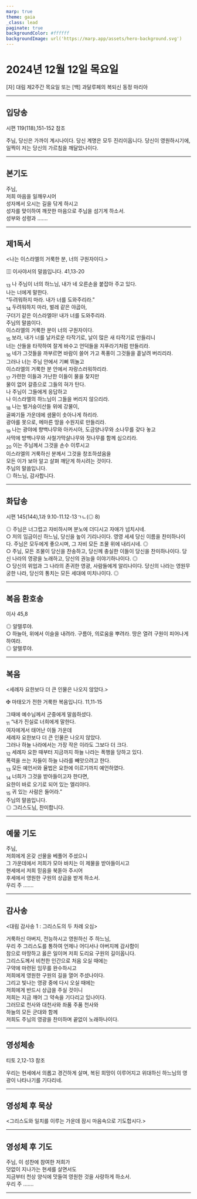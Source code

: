 ```yaml
---
marp: true
theme: gaia
_class: lead
paginate: true
backgroundColor: #ffffff
backgroundImage: url('https://marp.app/assets/hero-background.svg')
---
```


# 2024년 12월 12일 목요일

[자] 대림 제2주간 목요일 또는 [백] 과달루페의 복되신 동정 마리아  




---

## 입당송

시편 119(118),151-152 참조

주님, 당신은 가까이 계시나이다. 당신 계명은 모두 진리이옵니다. 당신이 영원하시기에, 일찍이 저는 당신의 가르침을 깨달았나이다.  
  


---

## 본기도

주님,  
저희 마음을 일깨우시어  
성자께서 오시는 길을 닦게 하시고  
성자를 맞이하여 깨끗한 마음으로 주님을 섬기게 하소서.  
성부와 성령과 …….  
  


---

## 제1독서

<나는 이스라엘의 거룩한 분, 너의 구원자이다.>

▥ 이사야서의 말씀입니다. 41,13-20

<sub>13</sub> 나 주님이 너의 하느님, 내가 네 오른손을 붙잡아 주고 있다.  
나는 너에게 말한다.  
“두려워하지 마라. 내가 너를 도와주리라.”  
<sub>14</sub> 두려워하지 마라, 벌레 같은 야곱아,  
구더기 같은 이스라엘아! 내가 너를 도와주리라.  
주님의 말씀이다.  
이스라엘의 거룩한 분이 너의 구원자이다.  
<sub>15</sub> 보라, 내가 너를 날카로운 타작기로, 날이 많은 새 타작기로 만들리니  
너는 산들을 타작하여 잘게 바수고 언덕들을 지푸라기처럼 만들리라.  
<sub>16</sub> 네가 그것들을 까부르면 바람이 쓸어 가고 폭풍이 그것들을 흩날려 버리리라.  
그러나 너는 주님 안에서 기뻐 뛰놀고  
이스라엘의 거룩한 분 안에서 자랑스러워하리라.  
<sub>17</sub> 가련한 이들과 가난한 이들이 물을 찾지만  
물이 없어 갈증으로 그들의 혀가 탄다.  
나 주님이 그들에게 응답하고  
나 이스라엘의 하느님이 그들을 버리지 않으리라.  
<sub>18</sub> 나는 벌거숭이산들 위에 강물이,  
골짜기들 가운데에 샘물이 솟아나게 하리라.  
광야를 못으로, 메마른 땅을 수원지로 만들리라.  
<sub>19</sub> 나는 광야에 향백나무와 아카시아, 도금양나무와 소나무를 갖다 놓고  
사막에 방백나무와 사철가막살나무와 젓나무를 함께 심으리라.  
<sub>20</sub> 이는 주님께서 그것을 손수 이루시고  
이스라엘의 거룩하신 분께서 그것을 창조하셨음을  
모든 이가 보아 알고 살펴 깨닫게 하시려는 것이다.  
주님의 말씀입니다.  
◎ 하느님, 감사합니다.  
  


---

## 화답송

시편 145(144),1과 9.10-11.12-13ㄱㄴ(◎ 8)

◎ 주님은 너그럽고 자비하시며 분노에 더디시고 자애가 넘치시네.  
○ 저의 임금이신 하느님, 당신을 높이 기리나이다. 영영 세세 당신 이름을 찬미하나이다. 주님은 모두에게 좋으시며, 그 자비 모든 조물 위에 내리시네. ◎  
○ 주님, 모든 조물이 당신을 찬송하고, 당신께 충실한 이들이 당신을 찬미하나이다. 당신 나라의 영광을 노래하고, 당신의 권능을 이야기하나이다. ◎  
○ 당신의 위업과 그 나라의 존귀한 영광, 사람들에게 알리나이다. 당신의 나라는 영원무궁한 나라, 당신의 통치는 모든 세대에 미치나이다. ◎  
  


---

## 복음 환호송

이사 45,8

◎ 알렐루야.  
○ 하늘아, 위에서 이슬을 내려라. 구름아, 의로움을 뿌려라. 땅은 열려 구원이 피어나게 하여라.  
◎ 알렐루야.  
  


---

## 복음

<세례자 요한보다 더 큰 인물은 나오지 않았다.>

✠ 마태오가 전한 거룩한 복음입니다. 11,11-15

그때에 예수님께서 군중에게 말씀하셨다.  
<sub>11</sub> “내가 진실로 너희에게 말한다.  
여자에게서 태어난 이들 가운데  
세례자 요한보다 더 큰 인물은 나오지 않았다.  
그러나 하늘 나라에서는 가장 작은 이라도 그보다 더 크다.  
<sub>12</sub> 세례자 요한 때부터 지금까지 하늘 나라는 폭행을 당하고 있다.  
폭력을 쓰는 자들이 하늘 나라를 빼앗으려고 한다.  
<sub>13</sub> 모든 예언서와 율법은 요한에 이르기까지 예언하였다.  
<sub>14</sub> 너희가 그것을 받아들이고자 한다면,  
요한이 바로 오기로 되어 있는 엘리야다.  
<sub>15</sub> 귀 있는 사람은 들어라.”  
주님의 말씀입니다.  
◎ 그리스도님, 찬미합니다.  
  


---

## 예물 기도

주님,  
저희에게 온갖 선물을 베풀어 주셨으니  
그 가운데에서 저희가 모아 바치는 이 제물을 받아들이시고  
현세에서 저희 믿음을 북돋아 주시어  
후세에서 영원한 구원의 상급을 받게 하소서.  
우리 주 …….  
  


---

## 감사송

<대림 감사송 1 : 그리스도의 두 차례 오심>

거룩하신 아버지, 전능하시고 영원하신 주 하느님,  
우리 주 그리스도를 통하여 언제나 어디서나 아버지께 감사함이  
참으로 마땅하고 옳은 일이며 저희 도리요 구원의 길이옵니다.  
그리스도께서 비천한 인간으로 처음 오실 때에는  
구약에 마련된 임무를 완수하시고  
저희에게 영원한 구원의 길을 열어 주셨나이다.  
그리고 빛나는 영광 중에 다시 오실 때에는  
저희에게 반드시 상급을 주실 것이니  
저희는 지금 깨어 그 약속을 기다리고 있나이다.  
그러므로 천사와 대천사와 좌품 주품 천사와  
하늘의 모든 군대와 함께  
저희도 주님의 영광을 찬미하며 끝없이 노래하나이다.  
  


---

## 영성체송

티토 2,12-13 참조

우리는 현세에서 의롭고 경건하게 살며, 복된 희망이 이루어지고 위대하신 하느님의 영광이 나타나기를 기다리네.  
  


---

## 영성체 후 묵상

<그리스도와 일치를 이루는 가운데 잠시 마음속으로 기도합시다.>  


---

## 영성체 후 기도

주님, 이 성찬에 참여한 저희가  
덧없이 지나가는 현세를 살면서도  
지금부터 천상 양식에 맛들여 영원한 것을 사랑하게 하소서.  
우리 주 …….  
  


---